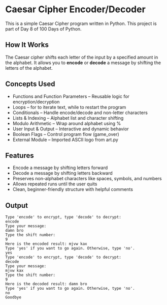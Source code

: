 # Caesar Cipher Encoder/Decoder 

This is a simple Caesar Cipher program written in Python. This project is part of Day 8 of 100 Days of Python.

## How It Works

The Caesar cipher shifts each letter of the input by a specified amount in the alphabet. It allows you to **encode** or **decode** a message by shifting the letters of the alphabet.

## Concepts Used
- Functions and Function Parameters – Reusable logic for encryption/decryption
- Loops – for to iterate text, while to restart the program
- Conditionals – Handle encode/decode and non-letter characters
- Lists & Indexing – Alphabet list and character shifting
- Modulo Arithmetic – Wrap around alphabet using %
- User Input & Output – Interactive and dynamic behavior
- Boolean Flags – Control program flow (game_over)
- External Module – Imported ASCII logo from art.py

## Features

- Encode a message by shifting letters forward
- Decode a message by shifting letters backward
- Preserves non-alphabet characters like spaces, symbols, and numbers
- Allows repeated runs until the user quits
- Clean, beginner-friendly structure with helpful comments

## Output

```
Type 'encode' to encrypt, type 'decode' to decrypt:
encode
Type your message:
damn bro
Type the shift number:
9
Here is the encoded result: mjvw kax
Type 'yes' if you want to go again. Otherwise, type 'no'.
yes
Type 'encode' to encrypt, type 'decode' to decrypt:
decode
Type your message:
mjvw kax
Type the shift number:
9
Here is the decoded result: damn bro
Type 'yes' if you want to go again. Otherwise, type 'no'.
no
Goodbye
```